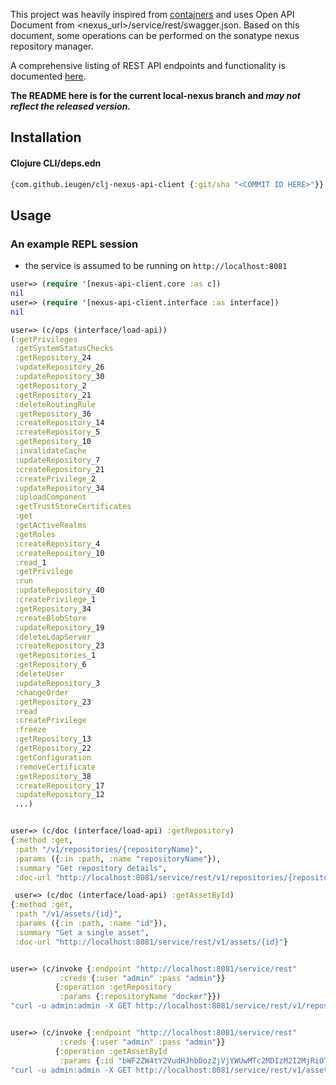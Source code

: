 This project was heavily inspired from  [contajners](https://github.com/lispyclouds/contajners) and uses Open API Document from <nexus_url>/service/rest/swagger.json. Based on this document, some operations can be performed on the sonatype nexus repository manager.    

A comprehensive listing of REST API endpoints and functionality is documented [here](https://help.sonatype.com/repomanager3/integrations/rest-and-integration-api).

**The README here is for the current local-nexus branch and _may not reflect the released version_.**

## Installation

#### Clojure CLI/deps.edn
```clojure
{com.github.ieugen/clj-nexus-api-client {:git/sha "<COMMIT ID HERE>"}}
```
## Usage

### An example REPL session

- the service is assumed to be running on `http://localhost:8081`

```clojure
user=> (require '[nexus-api-client.core :as c])
nil
user=> (require '[nexus-api-client.interface :as interface])
nil

user=> (c/ops (interface/load-api))
(:getPrivileges
 :getSystemStatusChecks
 :getRepository_24
 :updateRepository_26
 :updateRepository_30
 :getRepository_2
 :getRepository_21
 :deleteRoutingRule
 :getRepository_36
 :createRepository_14
 :createRepository_5
 :getRepository_10
 :invalidateCache
 :updateRepository_7
 :createRepository_21
 :createPrivilege_2
 :updateRepository_34
 :uploadComponent
 :getTrustStoreCertificates
 :get
 :getActiveRealms
 :getRoles
 :createRepository_4
 :createRepository_10
 :read_1
 :getPrivilege
 :run
 :updateRepository_40
 :createPrivilege_1
 :getRepository_34
 :createBlobStore
 :updateRepository_19
 :deleteLdapServer
 :createRepository_23
 :getRepositories_1
 :getRepository_6
 :deleteUser
 :updateRepository_3
 :changeOrder
 :getRepository_23
 :read
 :createPrivilege
 :freeze
 :getRepository_13
 :getRepository_22
 :getConfiguration
 :removeCertificate
 :getRepository_38
 :createRepository_17
 :updateRepository_12
 ...)


user=> (c/doc (interface/load-api) :getRepository)
{:method :get,
 :path "/v1/repositories/{repositoryName}",
 :params ({:in :path, :name "repositoryName"}),
 :summary "Get repository details",
 :doc-url "http://localhost:8081/service/rest/v1/repositories/{repositoryName}"}

 user=> (c/doc (interface/load-api) :getAssetById)
{:method :get,
 :path "/v1/assets/{id}",
 :params ({:in :path, :name "id"}),
 :summary "Get a single asset",
 :doc-url "http://localhost:8081/service/rest/v1/assets/{id}"}


user=> (c/invoke {:endpoint "http://localhost:8081/service/rest"
           :creds {:user "admin" :pass "admin"}}
          {:operation :getRepository
           :params {:repositoryName "docker"}})
"curl -u admin:admin -X GET http://localhost:8081/service/rest/v1/repositories/docker"


user=> (c/invoke {:endpoint "http://localhost:8081/service/rest"
           :creds {:user "admin" :pass "admin"}}
          {:operation :getAssetById
           :params {:id "bWF2ZW4tY2VudHJhbDozZjVjYWUwMTc2MDIzM2I2MjRiOTEwMmMwMmNiYmU4YQ'"}})
"curl -u admin:admin -X GET http://localhost:8081/service/rest/v1/assets/bWF2ZW4tY2VudHJhbDozZjVjYWUwMTc2MDIzM2I2MjRiOTEwMmMwMmNiYmU4YQ"


